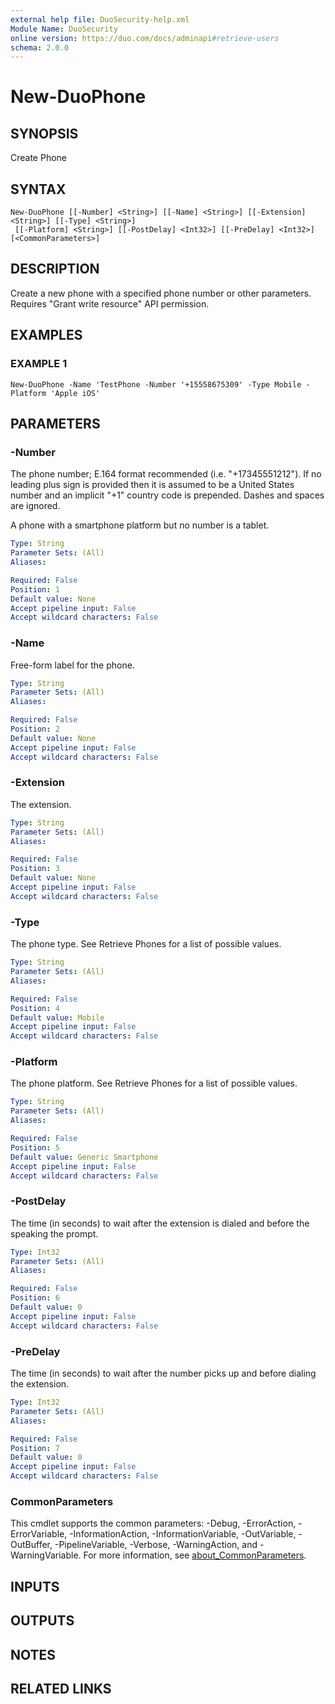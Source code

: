 ```yaml
---
external help file: DuoSecurity-help.xml
Module Name: DuoSecurity
online version: https://duo.com/docs/adminapi#retrieve-users
schema: 2.0.0
---
```


# New-DuoPhone

## SYNOPSIS
Create Phone

## SYNTAX

```
New-DuoPhone [[-Number] <String>] [[-Name] <String>] [[-Extension] <String>] [[-Type] <String>]
 [[-Platform] <String>] [[-PostDelay] <Int32>] [[-PreDelay] <Int32>] [<CommonParameters>]
```

## DESCRIPTION
Create a new phone with a specified phone number or other parameters.
Requires "Grant write resource" API permission.

## EXAMPLES

### EXAMPLE 1
```
New-DuoPhone -Name 'TestPhone -Number '+15558675309' -Type Mobile -Platform 'Apple iOS'
```

## PARAMETERS

### -Number
The phone number; E.164 format recommended (i.e.
"+17345551212").
If no leading plus sign is provided then it is assumed to be a United States number and an implicit "+1" country code is prepended.
Dashes and spaces are ignored.

A phone with a smartphone platform but no number is a tablet.

```yaml
Type: String
Parameter Sets: (All)
Aliases:

Required: False
Position: 1
Default value: None
Accept pipeline input: False
Accept wildcard characters: False
```

### -Name
Free-form label for the phone.

```yaml
Type: String
Parameter Sets: (All)
Aliases:

Required: False
Position: 2
Default value: None
Accept pipeline input: False
Accept wildcard characters: False
```

### -Extension
The extension.

```yaml
Type: String
Parameter Sets: (All)
Aliases:

Required: False
Position: 3
Default value: None
Accept pipeline input: False
Accept wildcard characters: False
```

### -Type
The phone type.
See Retrieve Phones for a list of possible values.

```yaml
Type: String
Parameter Sets: (All)
Aliases:

Required: False
Position: 4
Default value: Mobile
Accept pipeline input: False
Accept wildcard characters: False
```

### -Platform
The phone platform.
See Retrieve Phones for a list of possible values.

```yaml
Type: String
Parameter Sets: (All)
Aliases:

Required: False
Position: 5
Default value: Generic Smartphone
Accept pipeline input: False
Accept wildcard characters: False
```

### -PostDelay
The time (in seconds) to wait after the extension is dialed and before the speaking the prompt.

```yaml
Type: Int32
Parameter Sets: (All)
Aliases:

Required: False
Position: 6
Default value: 0
Accept pipeline input: False
Accept wildcard characters: False
```

### -PreDelay
The time (in seconds) to wait after the number picks up and before dialing the extension.

```yaml
Type: Int32
Parameter Sets: (All)
Aliases:

Required: False
Position: 7
Default value: 0
Accept pipeline input: False
Accept wildcard characters: False
```

### CommonParameters
This cmdlet supports the common parameters: -Debug, -ErrorAction, -ErrorVariable, -InformationAction, -InformationVariable, -OutVariable, -OutBuffer, -PipelineVariable, -Verbose, -WarningAction, and -WarningVariable. For more information, see [about_CommonParameters](http://go.microsoft.com/fwlink/?LinkID=113216).

## INPUTS

## OUTPUTS

## NOTES

## RELATED LINKS

